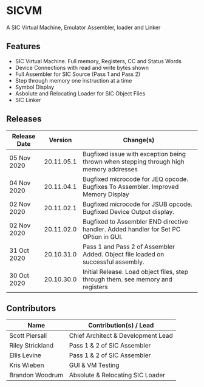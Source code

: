 # SICVM
A SIC Virtual Machine, Emulator Assembler, loader and Linker


## Features

* SIC Virtual Machine. Full memory, Registers, CC and Status Words
* Device Connections with read and write bytes shown
* Full Assembler for SIC Source (Pass 1 and Pass 2)
* Step through memory one instruction at a time
* Symbol Display
* Asbolute and Relocating Loader for SIC Object Files
* SIC Linker


## Releases

Release Date	|	Version		| Change(s)
----------------|-----------------------|------------------------------------------------------------------------------------
05 Nov 2020	|	20.11.05.1	|  Bugfixed issue with exception being thrown when stepping through high memory addresses
04 Nov 2020	|	20.11.04.1	|  Bugfixed microcode for JEQ opcode. Bugfixes To Assembler. Improved Memory Display
02 Nov 2020	|	20.11.02.1	|  Bugfixed microcode for JSUB opcode. Bugfixed Device Output display.
02 Nov 2020	|	20.11.02.0	|  Bugfixed to Assembler END directive handler. Added handler for Set PC OPtion in GUI.
31 Oct 2020	|	20.10.31.0	|  Pass 1 and Pass 2 of Assembler Added. Object file loaded on successful assembly.
30 Oct 2020	|	20.10.30.0	|	Initial Release. Load object files, step through them. see memory and registers


## Contributors
Name             | Contribution(s) / Lead 
--------------   | ---------------------------------------------
Scott Piersall   | Chief Architect & Development Lead
Riley Strickland | Pass 1 & 2 of SIC Assembler
Ellis Levine     | Pass 1 & 2 of SIC Assembler
Kris Wieben      | GUI & VM Testing
Brandon Woodrum | Absolute & Relocating SIC Loader
